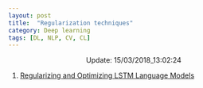 ```yaml
---
layout: post
title:  "Regularization techniques"
category: Deep learning
tags: [DL, NLP, CV, CL]
---
```






<center> Update: 15/03/2018_13:02:24</center>

  	
1. [ Regularizing and Optimizing LSTM Language Models](https://rawgit.com/elbayadm/PaperNotes/master/notes/regularization/2017-Regularizing-and-Optimizing-LSTM-Language-Models.html)
